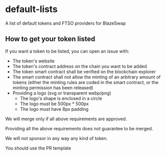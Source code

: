 # default-lists
A list of default tokens and FTSO providers for BlazeSwap

## How to get your token listed

If you want a token to be listed, you can open an issue with:

- The token's website
- The token's contract address on the chain you want to be added
- The token smart contract shall be verified on the blockchain explorer
- The smart contract shall not allow the minting of an arbitrary amount of tokens (either the minting rules are coded in the smart contract, or the minting permission has been released)
- Providing a logo (svg or transparent webp/png)
  - The logo's shape is enclosed in a circle 
  - The logo must be 500px * 500px
  - The logo must have 8px padding

We will merge only if all above requirements are approved. 

Providing all the above requirements does not guarantee to be merged.

We will not sponsor in any way any kind of token.

You should use the PR template
